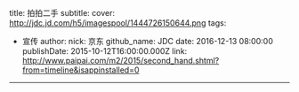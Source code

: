 title: 拍拍二手
subtitle: 
cover: http://jdc.jd.com/h5/imagespool/1444726150644.png
tags:
  - 宣传
author:
  nick: 京东
  github_name: JDC
date: 2016-12-13 08:00:00
publishDate: 2015-10-12T16:00:00.000Z
link: http://www.paipai.com/m2/2015/second_hand.shtml?from=timeline&isappinstalled=0

---